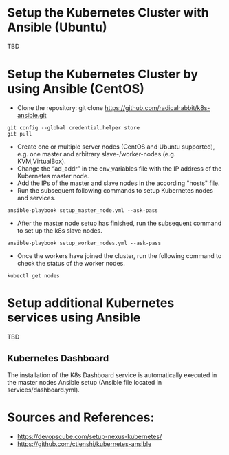 # Setup the Kubernetes Cluster with Ansible (Ubuntu)
TBD

# Setup the Kubernetes Cluster by using Ansible (CentOS)
* Clone the repository: git clone https://github.com/radicalrabbit/k8s-ansible.git

```
git config --global credential.helper store
git pull
```

* Create one or multiple server nodes (CentOS and Ubuntu supported), e.g. one master and arbitrary slave-/worker-nodes (e.g. KVM,VirtualBox).
* Change the “ad_addr” in the env_variables file with the IP address of the Kubernetes master node.
* Add the IPs of the master and slave nodes in the according "hosts" file.
* Run the subsequent following commands to setup Kubernetes nodes and services.

```
ansible-playbook setup_master_node.yml --ask-pass
```

* After the master node setup has finished, run the subsequent command to set up the k8s slave nodes.

```
ansible-playbook setup_worker_nodes.yml --ask-pass
```

* Once the workers have joined the cluster, run the following command to check the status of the worker nodes.

```
kubectl get nodes
```

# Setup additional Kubernetes services using Ansible
TBD

## Kubernetes Dashboard
The installation of the K8s Dashboard service is automatically executed in the master nodes Ansible setup (Ansible file located in services/dashboard.yml).


# Sources and References:
* https://devopscube.com/setup-nexus-kubernetes/
* https://github.com/ctienshi/kubernetes-ansible

